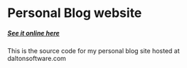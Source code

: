 # Personal Blog website
##### [See it online here](daltonsoftware.com)

This is the source code for my personal blog site hosted at daltonsoftware.com

